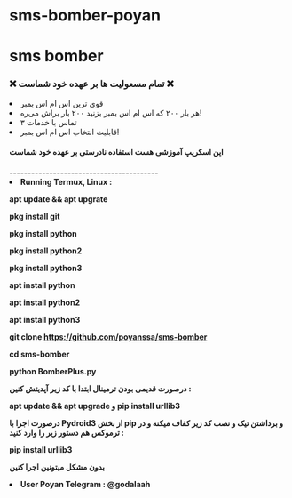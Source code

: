 # sms-bomber-poyan
# sms bomber
<h3>❌ تمام مسعولیت ها بر عهده خود شماست ❌</h3>
<li>قوی ترین اس ام اس بمبر</li>
<li>هر بار ۲۰۰ که اس ام اس بمبر بزنید ۲۰۰ بار براش می‌ره!  </li>
<li>تماس با خدمات ۳</li>
<li>قابلیت انتخاب اس ام اس بمبر! </li>
<h4>این اسکریپ آموزشی هست استفاده نادرستی بر عهده خود شماست <h4>
-----------------------------------------
<li> Running Termux, Linux :  </li>
  
apt update && apt upgrate 

pkg install git

pkg install python

pkg install python2

pkg install python3

apt install python

apt install python2

apt install python3

git clone https://github.com/poyanssa/sms-bomber

cd sms-bomber

python BomberPlus.py

 درصورت قدیمی بودن ترمینال ابتدا با کد زیر آپدیتش کنین :

 
apt update && apt upgrade 
و
pip install urllib3

درصورت اجرا با Pydroid3 از بخش pip و برداشتن تیک و نصب کد زیر کفاف میکنه و در ترموکس هم دستور زیر را وارد کنید :

pip install urllib3

 بدون مشکل میتونین اجرا کنین

<li> User Poyan Telegram : @godalaah </li>
